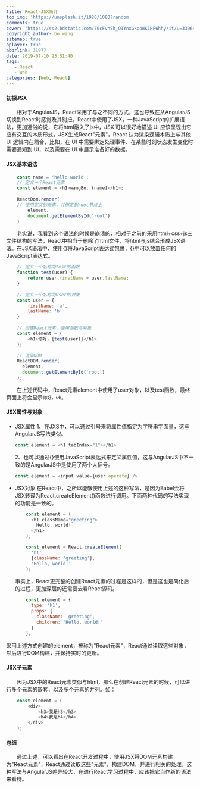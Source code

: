 ```yaml
---
title: React-JSX简介
top_img: 'https://unsplash.it/1920/1080?random'
comments: true
cover: 'https://ss2.bdstatic.com/70cFvnSh_Q1YnxGkpoWK1HF6hhy/it/u=3396435274,4251997814&fm=26&gp=0.jpg'
copyright_author: bo.wang
sitemap: true
aplayer: true
abbrlink: 31977
date: 2019-07-10 23:51:40
tags: 
   - React
   - Web
categories: [Web, React]
---
```



#### 初探JSX

&emsp;&emsp;相对于AngularJS，React采用了与之不同的方式，这也导致在从AngularJS切换到React时感觉及其别扭。React中使用了JSX，一种JavaScript的扩展语法，更加通俗的说，它将html融入了js中，JSX 可以很好地描述 UI 应该呈现出它应有交互的本质形式，JSX生成React"元素"，React 认为渲染逻辑本质上与其他 UI 逻辑内在耦合，比如，在 UI 中需要绑定处理事件、在某些时刻状态发生变化时需要通知到 UI，以及需要在 UI 中展示准备好的数据。

#### JSX基本语法

```javascript
    const name = 'hello world';
    // 定义一个React元素
    const element = <h1>wangBo, {name}</h1>;
    
    ReactDom.render(
    // 使用定义的元素，并绑定到root节点上
        element,
        document.getElementById('root')
    )
```
&emsp;&emsp;老实说，我看到这个语法的时候是崩溃的，相对于之前的采用html+css+js三文件结构的写法，React中相当于删除了html文件，将html与js结合形成JSX语法。在JSX语法中，使用{}将JavaScript表达式包裹，{}中可以放置任何的JavaScript表达式。

```javascript
    // 定义一个名称为test的函数
    function test(user) {
        return user.firstName + user.lastName;
    }
    
    // 定义一个名称为user的对象
    const user = {
        firstName: 'w',
        lastName: 'b'
    }
    
    // 创建React元素，使用函数与对象
    const element = (
        <h1>你好，{test(user)}</h1>  
    );
    
    // 渲染DOM
    ReactDOM.render(
      element,
      document.getElementById('root')
    );
```
&emsp;&emsp;在上述代码中，React元素element中使用了user对象，以及test函数，最终页面上将会显示`你好，wb`。

#### JSX属性与对象

   - JSX属性
        1、在JXS中，可以通过引号来将属性值指定为字符串字面量，这与AngularJS写法类似。
        ```javascript
        const element = <h1 tabIndex="1"></h1>
        ```
        2、也可以通过{}使用JavaScript表达式来定义属性值，这与AngularJS中不一致的是AngularJS中是使用了两个大括号。
        ```javascript
        const element = <input value={user.operate} />
        ```
   - JSX对象
        在React中，之所以能够使用上述的这种写法，是因为Babel会将JSX转译为React.createElement()函数进行调用。下面两种代码的写法实现的功能是一致的。
        ```javascript
            const element = (
              <h1 className="greeting">
                Hello, world!
              </h1>
            );
        ```
        ```javascript
            const element = React.createElement(
              'h1',
              {className: 'greeting'},
              'Hello, world!'
            );
        ```
        事实上，React更完整的创建React元素的过程是这样的，但是这也是简化后的过程，更加深层的还需要去看React源码。
        ```javascript
            const element = {
              type: 'h1',
              props: {
                className: 'greeting',
                children: 'Hello, world!'
              }
            };
        ```
   采用上述方式创建的element，被称为"React元素"，React通过读取这些对象，然后进行DOM构建，并保持实时的更新。
        
#### JSX子元素
    
&emsp;&emsp;因为JSX中的React元素类似与html，那么在创建React元素的时候，可以进行多个元素的嵌套，以及多个元素的并列。如：
    
```javascript
    const element = (
        <div>
            <h3>我是h3</h3>
            <h4>我是h4</h4>
        </div>
    );
```

#### 总结

&emsp;&emsp;通过上述，可以看出在React开发过程中，使用JSX将DOM元素构建为"React元素"，React通过读取这些"元素"，构建DOM，并进行相关的处理。这种写法与AngularJS差异较大，在进行React学习过程中，应该把它当作新的语法来看待。
